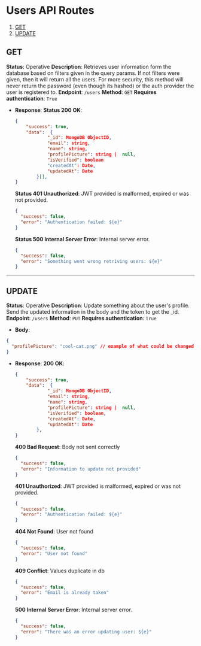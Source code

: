 # Users API Routes

1. [GET](#get)
2. [UPDATE](#update)

## GET

**Status**: Operative
**Description**: Retrieves user information form the database based on filters given in the query params. If not filters were given, then it will return all the users. For more security, this method will never return the password (even though its hashed) or the auth provider the user is registered to.
**Endpoint**: `/users`
**Method**: `GET`
**Requires authentication**: `True`

- **Response**:
  **Status 200 OK**:

  ```json
  {
      "success": true,
      "data":  {
              "_id": MongoDB ObjectID,
              "email": string,
              "name": string,
              "profilePicture": string |  null,
              "isVerified": boolean
              "createdAt": Date,
              "updatedAt": Date
          }[],
  }

  ```

  **Status 401 Unauthorized**: JWT provided is malformed, expired or was not provided.

  ```json
  {
    "success": false,
    "error": "Authentication failed: ${e}"
  }
  ```

  **Status 500 Internal Server Error**: Internal server error.

  ```json
  {
    "success": false,
    "error": "Something went wrong retriving users: ${e}"
  }
  ```

---

## UPDATE

**Status**: Operative
**Description**: Update something about the user's profile. Send the updated information in the body and the token to get the \_id.
**Endpoint**: `/users`
**Method**: `PUT`
**Requires authentication**: `True`

- **Body**:

```json
{
  "profilePicture": "cool-cat.png" // example of what could be changed
}
```

- **Response**:
  **200 OK**:

  ```json
  {
      "success": true,
      "data":  {
              "_id": MongoDB ObjectID,
              "email": string,
              "name": string,
              "profilePicture": string |  null,
              "isVerified": boolean,
              "createdAt": Date,
              "updatedAt": Date
          },
  }

  ```

  **400 Bad Request**: Body not sent correctly

  ```json
  {
    "success": false,
    "error": "Information to update not provided"
  }
  ```

  **401 Unauthorized**: JWT provided is malformed, expired or was not provided.

  ```json
  {
    "success": false,
    "error": "Authentication failed: ${e}"
  }
  ```

  **404 Not Found**: User not found

  ```json
  {
    "success": false,
    "error": "User not found"
  }
  ```

  **409 Conflict**: Values duplicate in db

  ```json
  {
    "success": false,
    "error": "Email is already taken"
  }
  ```

  **500 Internal Server Error**: Internal server error.

  ```json
  {
    "success": false,
    "error": "There was an error updating user: ${e}"
  }
  ```
